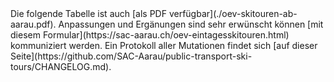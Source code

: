 <div class="sticky">
Die folgende Tabelle ist auch [als PDF verfügbar](./oev-skitouren-ab-aarau.pdf).
Anpassungen und Ergänungen sind sehr erwünscht können [mit diesem Formular](https://sac-aarau.ch/oev-eintagesskitouren.html) kommuniziert werden.
Ein Protokoll aller Mutationen findet sich [auf dieser Seite](https://github.com/SAC-Aarau/public-transport-ski-tours/CHANGELOG.md).
</div>